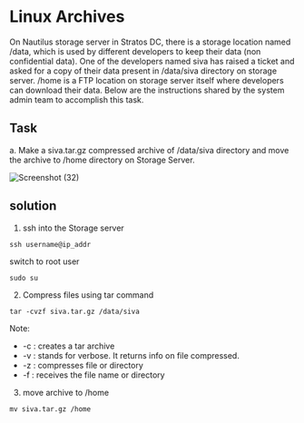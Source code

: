 
# Linux Archives
On Nautilus storage server in Stratos DC, there is a storage location named /data, which is used by different developers to keep their data (non confidential data). One of the developers named siva has raised a ticket and asked for a copy of their data present in /data/siva directory on storage server. /home is a FTP location on storage server itself where developers can download their data. Below are the instructions shared by the system admin team to accomplish this task.



## Task
a. Make a siva.tar.gz compressed archive of /data/siva directory and move the archive to /home directory on Storage Server.

![Screenshot (32)](https://github.com/DrInTech22/KodeKloud-Engineer-Tasks/assets/94924061/b9776037-e03e-419a-9962-4bc795bda522)


## solution
1. ssh into the Storage server
```
ssh username@ip_addr
```
  switch to root user
```
sudo su
```
2. Compress files using tar command

```
tar -cvzf siva.tar.gz /data/siva
```
Note:
- -c : creates a tar archive
- -v : stands for verbose. It returns info on file compressed.
- -z : compresses file or directory
- -f : receives the file name or directory  




3. move archive to /home

```
mv siva.tar.gz /home
```





